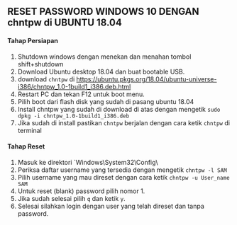 ## RESET PASSWORD WINDOWS 10 DENGAN chntpw di UBUNTU 18.04

#### Tahap Persiapan
1. Shutdown windows dengan menekan dan menahan tombol shift+shutdown
2. Download Ubuntu desktop 18.04 dan buat bootable USB.
3. download `chntpw` di https://ubuntu.pkgs.org/18.04/ubuntu-universe-i386/chntpw_1.0-1build1_i386.deb.html
4. Restart PC dan tekan F12 untuk boot menu.
5. Pilih boot dari flash disk yang sudah di pasang ubuntu 18.04
6. Install chntpw yang sudah di download di atas dengan mengetik `sudo dpkg -i chntpw_1.0-1build1_i386.deb`
7. Jika sudah di install pastikan `chntpw` berjalan dengan cara ketik `chntpw` di terminal

#### Tahap Reset
1. Masuk ke direktori `Windows\System32\Config\
2. Periksa daftar username yang tersedia dengan mengetik `chntpw -l SAM`
3. Pilih username yang mau direset dengan cara ketik `chntpw -u User_name SAM`
4. Untuk reset (blank) password pilih nomor 1.
5. Jika sudah selesai pilih `q` dan ketik `y`.
6. Selesai silahkan login dengan user yang telah direset dan tanpa password.
